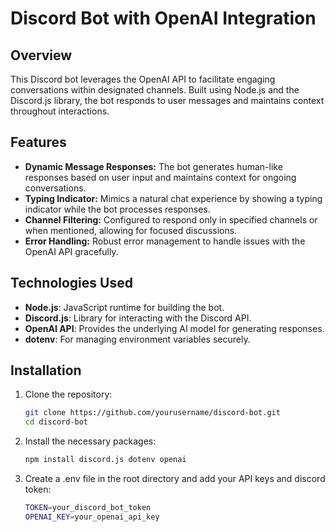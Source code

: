 # Discord Bot with OpenAI Integration

## Overview

This Discord bot leverages the OpenAI API to facilitate engaging conversations within designated channels. Built using Node.js and the Discord.js library, the bot responds to user messages and maintains context throughout interactions.

## Features

- **Dynamic Message Responses:** The bot generates human-like responses based on user input and maintains context for ongoing conversations.
- **Typing Indicator:** Mimics a natural chat experience by showing a typing indicator while the bot processes responses.
- **Channel Filtering:** Configured to respond only in specified channels or when mentioned, allowing for focused discussions.
- **Error Handling:** Robust error management to handle issues with the OpenAI API gracefully.

## Technologies Used

- **Node.js**: JavaScript runtime for building the bot.
- **Discord.js**: Library for interacting with the Discord API.
- **OpenAI API**: Provides the underlying AI model for generating responses.
- **dotenv**: For managing environment variables securely.

## Installation

1. Clone the repository:
   ```bash
   git clone https://github.com/yourusername/discord-bot.git
   cd discord-bot

2. Install the necessary packages:
   ```bash
   npm install discord.js dotenv openai
   
4. Create a .env file in the root directory and add your API keys and discord token:
   ```bash
   TOKEN=your_discord_bot_token
   OPENAI_KEY=your_openai_api_key
